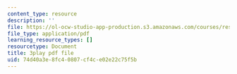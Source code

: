 ```yaml
---
content_type: resource
description: ''
file: https://ol-ocw-studio-app-production.s3.amazonaws.com/courses/res-18-009-learn-differential-equations-up-close-with-gilbert-strang-and-cleve-moler-fall-2015/74d40a3e8fc40807cf4ce02e22c75f5b_ggWYkes-n6E.pdf
file_type: application/pdf
learning_resource_types: []
resourcetype: Document
title: 3play pdf file
uid: 74d40a3e-8fc4-0807-cf4c-e02e22c75f5b
---
```

